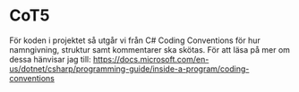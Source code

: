 # CoT5
För koden i projektet så utgår vi från C# Coding Conventions för hur namngivning, struktur samt kommentarer ska skötas. För att läsa på mer om dessa hänvisar jag till: https://docs.microsoft.com/en-us/dotnet/csharp/programming-guide/inside-a-program/coding-conventions
